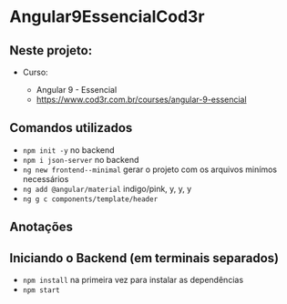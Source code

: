 # Angular9EssencialCod3r

## Neste projeto:

- Curso:

  - Angular 9 - Essencial
  - https://www.cod3r.com.br/courses/angular-9-essencial

## Comandos utilizados

- `npm init -y` no backend
- `npm i json-server` no backend
- `ng new frontend--minimal` gerar o projeto com os arquivos minímos necessários
- `ng add @angular/material` indigo/pink, y, y, y
- `ng g c components/template/header`

## Anotações

## Iniciando o Backend (em terminais separados)

- `npm install` na primeira vez para instalar as dependências
- `npm start`
